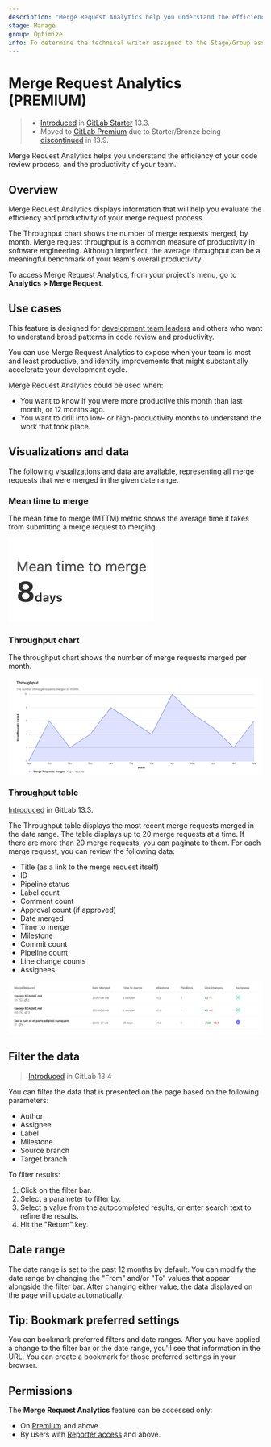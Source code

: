 ```yaml
---
description: "Merge Request Analytics help you understand the efficiency of your code review process, and the productivity of your team." # Up to ~200 chars long. They will be displayed in Google Search snippets. It may help to write the page intro first, and then reuse it here.
stage: Manage
group: Optimize
info: To determine the technical writer assigned to the Stage/Group associated with this page, see https://about.gitlab.com/handbook/engineering/ux/technical-writing/#assignments
---
```


# Merge Request Analytics **(PREMIUM)**

> - [Introduced](https://gitlab.com/gitlab-org/gitlab/-/issues/229045) in [GitLab Starter](https://about.gitlab.com/pricing/) 13.3.
> - Moved to [GitLab Premium](https://about.gitlab.com/pricing/) due to Starter/Bronze being [discontinued](https://about.gitlab.com/blog/2021/01/26/new-gitlab-product-subscription-model/) in 13.9.

Merge Request Analytics helps you understand the efficiency of your code review process, and the productivity of your team.

## Overview

Merge Request Analytics displays information that will help you evaluate the efficiency and productivity of your merge request process.

The Throughput chart shows the number of merge requests merged, by month. Merge request throughput is
a common measure of productivity in software engineering. Although imperfect, the average throughput can
be a meaningful benchmark of your team's overall productivity.

To access Merge Request Analytics, from your project's menu, go to **Analytics > Merge Request**.

## Use cases

This feature is designed for [development team leaders](https://about.gitlab.com/handbook/marketing/strategic-marketing/roles-personas/#delaney-development-team-lead)
and others who want to understand broad patterns in code review and productivity.

You can use Merge Request Analytics to expose when your team is most and least productive, and
identify improvements that might substantially accelerate your development cycle.

Merge Request Analytics could be used when:

- You want to know if you were more productive this month than last month, or 12 months ago.
- You want to drill into low- or high-productivity months to understand the work that took place.

## Visualizations and data

The following visualizations and data are available, representing all merge requests that were merged in the given date range.

### Mean time to merge

The mean time to merge (MTTM) metric shows the average time it takes from submitting a merge request to merging.

![Mean time to merge](img/mr_mean_time_to_merge_metric_v13_9.png "Merge Request Analytics - MTTM metric showing the average time it takes from initiating a MR to being merged")

### Throughput chart

The throughput chart shows the number of merge requests merged per month.

![Throughput chart](img/mr_throughput_chart_v13_3.png "Merge Request Analytics - Throughput chart showing merge requests merged in the past 12 months")

### Throughput table

[Introduced](https://gitlab.com/gitlab-org/gitlab/-/issues/232651) in GitLab 13.3.

The Throughput table displays the most recent merge requests merged in the date range. The
table displays up to 20 merge requests at a time. If there are more than 20 merge requests,
you can paginate to them. For each merge request, you can review the following data:

- Title (as a link to the merge request itself)
- ID
- Pipeline status
- Label count
- Comment count
- Approval count (if approved)
- Date merged
- Time to merge
- Milestone
- Commit count
- Pipeline count
- Line change counts
- Assignees

![Throughput table](img/mr_throughput_table_v13_3.png "Merge Request Analytics - Throughput table listing the 100 merge requests most recently merged")

## Filter the data

> [Introduced](https://gitlab.com/gitlab-org/gitlab/-/issues/229266) in GitLab 13.4

You can filter the data that is presented on the page based on the following parameters:

- Author
- Assignee
- Label
- Milestone
- Source branch
- Target branch

To filter results:

1. Click on the filter bar.
1. Select a parameter to filter by.
1. Select a value from the autocompleted results, or enter search text to refine the results.
1. Hit the "Return" key.

## Date range

The date range is set to the past 12 months by default. You can modify the date range by changing the "From" and/or "To" values that appear alongside the filter bar. After changing either value, the data displayed on the page will update automatically.

## Tip: Bookmark preferred settings

You can bookmark preferred filters and date ranges. After you have applied a change to the
filter bar or the date range, you'll see that information in the URL. You can create a
bookmark for those preferred settings in your browser.

## Permissions

The **Merge Request Analytics** feature can be accessed only:

- On [Premium](https://about.gitlab.com/pricing/) and above.
- By users with [Reporter access](../permissions.md) and above.
